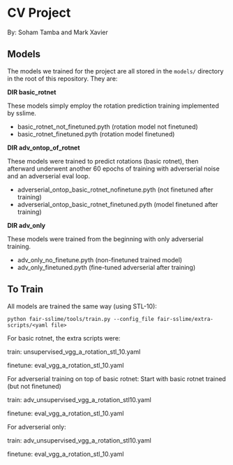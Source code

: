# CV Project

By: Soham Tamba and Mark Xavier

## Models

The models we trained for the project are all stored in the `models/` directory
in the root of this repository.  They are:

**DIR basic_rotnet**

These models simply employ the rotation prediction training
implemented by sslime.

- basic_rotnet_not_finetuned.pyth (rotation model not finetuned)
- basic_rotnet_finetuned.pyth (rotation model finetuned)

**DIR adv_ontop_of_rotnet**

These models were trained to predict rotations (basic rotnet), then afterward
underwent another 60 epochs of training with adverserial noise and an
adverserial eval loop.

- adverserial_ontop_basic_rotnet_nofinetune.pyth (not finetuned after training)
- adverserial_ontop_basic_rotnet_finetuned.pyth (model finetuned after training)

**DIR adv_only**

These models were trained from the beginning with only adverserial training.

- adv_only_no_finetune.pyth (non-finetuned trained model)
- adv_only_finetuned.pyth (fine-tuned adverserial after training)

## To Train

All models are trained the same way (using STL-10):

`python fair-sslime/tools/train.py --config_file fair-sslime/extra-scripts/<yaml file>`

For basic rotnet, the extra scripts were:

train: unsupervised_vgg_a_rotation_stl_10.yaml

finetune: eval_vgg_a_rotation_stl_10.yaml

For adverserial training on top of basic rotnet:
Start with basic rotnet trained (but not finetuned)

train: adv_unsupervised_vgg_a_rotation_stl10.yaml

finetune: eval_vgg_a_rotation_stl_10.yaml

For adverserial only:

train: adv_unsupervised_vgg_a_rotation_stl10.yaml

finetune: eval_vgg_a_rotation_stl_10.yaml
